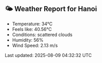 <!-- WEATHER-START -->
## 🌤 Weather Report for Hanoi

- Temperature: 34°C
- Feels like: 40.56°C
- Conditions: scattered clouds
- Humidity: 56%
- Wind Speed: 2.13 m/s

Last updated: 2025-08-09 04:32:32 UTC
<!-- WEATHER-END -->
